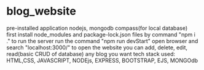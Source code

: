 # blog_website
pre-installed application nodejs, mongodb compass(for local database) <br>
first install node_modules and package-lock.json files by command "npm i ."
to run the server run the command "npm run devStart"
open browser and search "localhost:3000/" to open the website
you can add, delete, edit, read(basic CRUD of database) any blog you want
tech stack used: HTML,CSS, JAVASCRIPT, NODEjs, EXPRESS, BOOTSTRAP, EJS, MONGOdb



